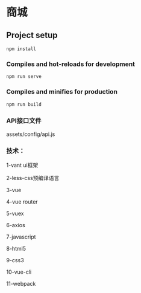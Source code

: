 # 商城

## Project setup
```
npm install
```

### Compiles and hot-reloads for development
```
npm run serve
```

### Compiles and minifies for production
```
npm run build
```

### API接口文件

assets/config/api.js



### 技术：

1-vant ui框架

2-less-css预编译语言

3-vue

4-vue router

5-vuex

6-axios

7-javascript

8-html5

9-css3

10-vue-cli

11-webpack


